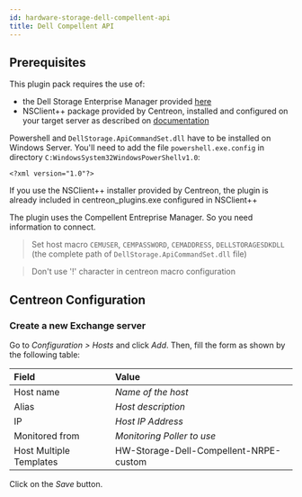 ```yaml
---
id: hardware-storage-dell-compellent-api
title: Dell Compellent API
---
```


## Prerequisites

This plugin pack requires the use of:

- the Dell Storage Enterprise Manager provided
[here](http://www.dell.com/support/home/us/en/19/Drivers/DriversDetails?driverId=7KXTW)
- NSClient++ package provided by Centreon, installed and configured on your
target server as described on
[documentation](http://documentation.centreon.com)

Powershell and `DellStorage.ApiCommandSet.dll` have to be installed on
Windows Server. You'll need to add the file `powershell.exe.config` in directory
`C:WindowsSystem32WindowsPowerShellv1.0`:

`<?xml version="1.0"?>`
<configuration>
<startup useLegacyV2RuntimeActivationPolicy="true">
<supportedRuntime version="v4.0.30319"/>
<supportedRuntime version="v2.0.50727"/>
</startup>
</configuration>

If you use the NSClient++ installer provided by Centreon, the plugin is
already included in centreon\_plugins.exe configured in NSClient++

The plugin uses the Compellent Entreprise Manager. So you need information
to connect.

> Set host macro `CEMUSER`, `CEMPASSWORD`, `CEMADDRESS`,
`DELLSTORAGESDKDLL` (the complete path of `DellStorage.ApiCommandSet.dll` file)

> Don't use '!' character in centreon macro configuration

## Centreon Configuration

### Create a new Exchange server

Go to *Configuration \> Hosts* and click *Add*. Then, fill the form as shown by
the following table:

| Field                   | Value                                  |
| :---------------------- | :------------------------------------- |
| Host name               | *Name of the host*                     |
| Alias                   | *Host description*                     |
| IP                      | *Host IP Address*                      |
| Monitored from          | *Monitoring Poller to use*             |
| Host Multiple Templates | HW-Storage-Dell-Compellent-NRPE-custom |

Click on the *Save* button.
